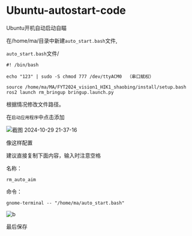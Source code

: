 # Ubuntu-autostart-code
Ubuntu开机自动启动自瞄

在/home/ma/目录中新建`auto_start.bash`文件,



`auto_start.bash`文件/
```
#! /bin/bash

echo "123" | sudo -S chmod 777 /dev/ttyACM0  （串口赋权）

source /home/ma/MA/FYT2024_vision1_HIK1_shaobing/install/setup.bash
ros2 launch rm_bringup bringup.launch.py
```

根据情况修改文件路径。


在`启动应用程序`中点击添加

![截图 2024-10-29 21-37-16](https://github.com/user-attachments/assets/3978751a-3d30-44ec-9357-4f996cbb76c0)

像这样配置

建议直接复制下面内容，输入时注意空格

名称：
```
rm_auto_aim
```

命令：
```
gnome-terminal -- "/home/ma/auto_start.bash"
```

![b](https://github.com/user-attachments/assets/85b0d6f8-5df9-4285-98df-75e6d4bbb871)

最后保存
